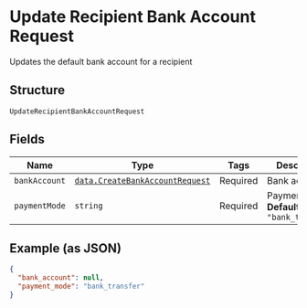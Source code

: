 
# Update Recipient Bank Account Request

Updates the default bank account for a recipient

## Structure

`UpdateRecipientBankAccountRequest`

## Fields

| Name | Type | Tags | Description |
|  --- | --- | --- | --- |
| `bankAccount` | [`data.CreateBankAccountRequest`](../../doc/models/create-bank-account-request.md) | Required | Bank account |
| `paymentMode` | `string` | Required | Payment mode<br>**Default**: `"bank_transfer"` |

## Example (as JSON)

```json
{
  "bank_account": null,
  "payment_mode": "bank_transfer"
}
```

